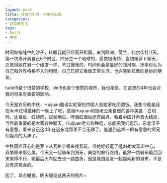 ```yaml
---
layout: post
title: 时差六小时，不用担心我
categories:
- 这就是生活
tags:
- Delft
- 中秋
---
```


时间如指缝中的沙子，转眼我就已经离开祖国，来到欧洲，荷兰，代尔伏特11天。第一次离开离自己6个时区，四分之一个地球的，感觉很奇特，当初跟萝卜聊天，总觉得她在另一个维度一样，不过慢慢的，时间也会是最好的润滑剂，抚平你认为自己和外界格格不入的粗糙。自己已把它看做正常生活，也许感到眩晕的是你的朋友。

tudelft是个很赞的学校，delft也是个很赞的城市，我也相信，在这里的4年也会对我的将来有重要的影响。

今天是农历的中秋，Huijuan邀请实验室的中国人到她家吃团圆饭。我想今晚是我在delft过得最棒的一晚上了吧，感谢Huijuan和她老公亲自做的各种美食：白切鸡，比目鱼，红烧肉，拔丝地瓜，啤酒红酒后还有甜点。看着中国好声音大结局，当然最重要的是大家各种聊天，Huijuan老公各种逗，总能把我们逗乐，东北汉子有意思，看来自己这4年在这东北帮里不会无趣了。能遇到这样一群有意思的师兄师姐真的太棒了。

中秋同样开心的是萝卜从瓦格宁根来找我玩，带她好好逛了逛delft发现市中心，双塔原来那么美。今天又一起骑车到海牙，典型的旅行路线，虽然一路骑车最后回来累得不行，她最后火车回去也一路曲折，但是能跟朋友一起探索新的城市，不是总有这机会的。

困了，早点睡觉，明天理理这两天的照片~
